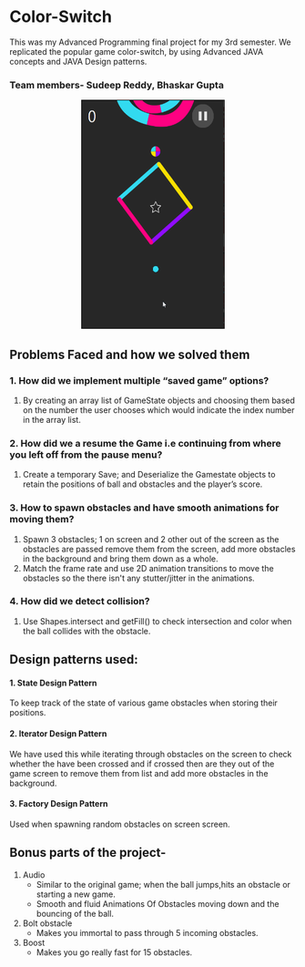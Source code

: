 # Color-Switch
This was my Advanced Programming final project for my 3rd semester.
We replicated the popular game color-switch, by using Advanced JAVA concepts and JAVA Design patterns.
### Team members- Sudeep Reddy, Bhaskar Gupta

<div align='center'>
<img style="border:1px black solid;" height=400px width=250px src="https://github.com/guptabhaskar/Color-Switch/blob/master/img/GIF.gif">
</div>

## Problems Faced and how we solved them
### 1. How did we implement multiple “saved game” options?
1. By creating an array list of GameState objects and choosing them based on the number the user chooses which would indicate the index number in the array list.
### 2. How did we a resume the Game i.e continuing from where you left off from the pause menu?
1. Create a temporary Save; and Deserialize the Gamestate objects to retain the positions of ball and obstacles and the player’s score.
### 3. How to spawn obstacles and have smooth animations for moving them?
1. Spawn 3 obstacles; 1 on screen and 2 other out of the screen as the obstacles are passed remove them from the screen, add more obstacles in the background and bring them down as a whole.
2. Match the frame rate and use 2D animation transitions to move the obstacles so the there isn't any stutter/jitter in the animations.
### 4. How did we detect collision?
1. Use Shapes.intersect and getFill() to check intersection and color when the ball collides with the obstacle.

## Design patterns used:
#### 1. State Design Pattern
To keep track of the state of various game obstacles when storing their positions.
#### 2. Iterator Design Pattern
We have used this while iterating through obstacles on the screen to check whether the have been crossed and if crossed then are they out of the game screen to remove them from list and add more obstacles in the background.
#### 3. Factory Design Pattern
Used when spawning random obstacles on screen screen.

## Bonus parts of the project-
1. Audio
    - Similar to the original game; when the ball jumps,hits an obstacle or starting a new game.
    - Smooth and fluid Animations Of Obstacles moving down and the bouncing of the ball.
2. Bolt obstacle
    - Makes you immortal to pass through 5 incoming obstacles.
3. Boost
    - Makes you go really fast for 15 obstacles.





